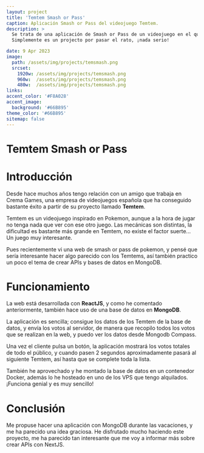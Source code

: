 ```yaml
---
layout: project
title: 'Temtem Smash or Pass'
caption: Aplicación Smash or Pass del videojuego Temtem.
description: >
  Se trata de una aplicación de Smash or Pass de un videojuego en el que trabajan algunos amigos.
  Simplemente es un projecto por pasar el rato, ¡nada serio!

date: 9 Apr 2023
image: 
  path: /assets/img/projects/temsmash.png
  srcset: 
    1920w: /assets/img/projects/temsmash.png
    960w:  /assets/img/projects/temsmash.png
    480w:  /assets/img/projects/temsmash.png
links:
accent_color: '#F8A028'
accent_image:
  background: '#66B895'
theme_color: '#66B895'
sitemap: false
---
```


# Temtem Smash or Pass

# Introducción
Desde hace muchos años tengo relación con un amigo que trabaja en Crema Games, una empresa de videojuegos española que ha conseguido bastante éxito a partir de su proyecto llamado __Temtem__.

Temtem es un videojuego inspirado en Pokemon, aunque a la hora de jugar no tenga nada que ver con ese otro juego. Las mecánicas son distintas, la dificultad es bastante más grande en Temtem, no existe el factor suerte... Un juego muy interesante.

Pues recientemente vi una web de smash or pass de pokemon, y pensé que sería interesante hacer algo parecido con los Temtems, así también practico un poco el tema de crear APIs y bases de datos en MongoDB.

# Funcionamiento
La web está desarrollada con __ReactJS__, y como he comentado anteriormente, también hace uso de una base de datos en __MongoDB__.

La aplicación es sencilla; consigue los datos de los Temtem de la base de datos, y envía los votos al servidor, de manera que recopilo todos los votos que se realizan en la web, y puedo ver los datos desde Mongodb Compass.


Una vez el cliente pulsa un botón, la aplicación mostrará los votos totales de todo el público, y cuando pasen 2 segundos aproximadamente pasará al siguiente Temtem, así hasta que se complete toda la lista.


También he aprovechado y he montado la base de datos en un contenedor Docker, además lo he hosteado en uno de los VPS que tengo alquilados. ¡Funciona genial y es muy sencillo!

# Conclusión
Me propuse hacer una aplicación con MongoDB durante las vacaciones, y me ha parecido una idea graciosa. He disfrutado mucho haciendo este proyecto, me ha parecido tan interesante que me voy a informar más sobre crear APIs con NextJS.
